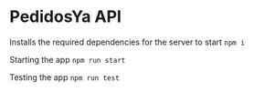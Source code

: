 # PedidosYa API

Installs the required dependencies for the server to start
`npm i`

Starting the app
`npm run start`

Testing the app
`npm run test`

